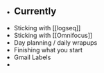 - ## Currently
- Sticking with [[logseq]]
- Sticking with [[Omnifocus]]
- Day planning / daily wrapups
- Finishing what you start
- Gmail Labels
-